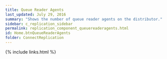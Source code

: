 ```yaml
---
title: Queue Reader Agents
last_updated: July 29, 2016
summary: "Shows the number of queue reader agents on the distributor."
sidebar: c_replication_sidebar
permalink: replication_component_queuereaderagents.html
id: Home.btnQueueReaderAgents
folder: ConnectReplication
---
```


{% include links.html %}
